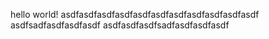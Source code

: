 hello world!
asdfasdfasdfasdfasdfasdfasdfasdfasdfasdfasdf
asdfsadfasdfasdfasdf
asdfasdfasdfsadfasdfasdfasdf
